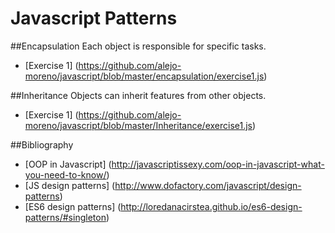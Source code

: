 # Javascript Patterns

##Encapsulation
  Each object is responsible for specific tasks.
- [Exercise 1] (https://github.com/alejo-moreno/javascript/blob/master/encapsulation/exercise1.js)

##Inheritance
  Objects can inherit features from other objects.
- [Exercise 1] (https://github.com/alejo-moreno/javascript/blob/master/Inheritance/exercise1.js)  

##Bibliography
- [OOP in Javascript] (http://javascriptissexy.com/oop-in-javascript-what-you-need-to-know/)
- [JS design patterns] (http://www.dofactory.com/javascript/design-patterns)
- [ES6 design patterns] (http://loredanacirstea.github.io/es6-design-patterns/#singleton)
